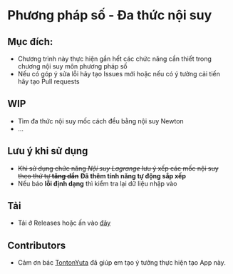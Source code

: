 # Phương pháp số - Đa thức nội suy

## Mục đích:
- Chương trình này thực hiện gần hết các chức năng cần thiết trong chương nội suy môn phương pháp số
- Nếu có góp ý sửa lỗi hãy tạo Issues mới hoặc nếu có ý tưởng cải tiến hãy tạo Pull requests

## WIP
- Tìm đa thức nội suy mốc cách đều bằng nội suy Newton
- ...

## **Lưu ý khi sử dụng**
- ~~Khi sử dụng chức năng *Nội suy Lagrange* lưu ý xếp các mốc nội suy theo thứ tự **tăng dần**~~ **Đã thêm tính năng tự động sắp xếp**
- Nếu báo **lỗi định dạng** thì kiểm tra lại dữ liệu nhập vào

## Tải
- Tải ở Releases hoặc ấn vào [đây](https://github.com/qanhta2710/Interpolation/releases) 

## Contributors
- Cảm ơn bác [TontonYuta](https://github.com/TontonYuta) đã giúp em tạo ý tưởng thực hiện tạo App này.